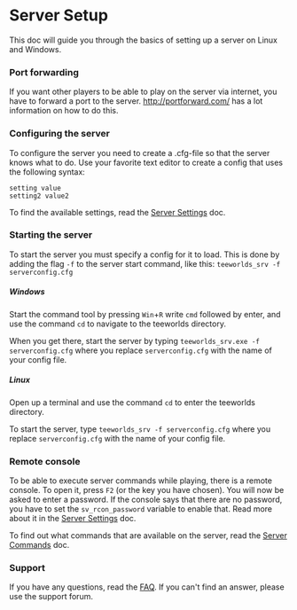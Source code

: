 # Server Setup

This doc will guide you through the basics of setting up a server on Linux and Windows.

### Port forwarding

If you want other players to be able to play on the server via internet, you have to forward a port to the server. http://portforward.com/ has a lot information on how to do this.

### Configuring the server

To configure the server you need to create a .cfg-file so that the server knows what to do. Use your favorite text editor to create a config that uses the following syntax:

```
setting value
setting2 value2
```

To find the available settings, read the [Server Settings](server_settings.md) doc.

### Starting the server

To start the server you must specify a config for it to load. This is done by adding the flag `-f` to the server start command, like this:
`teeworlds_srv -f serverconfig.cfg`

##### Windows

Start the command tool by pressing `Win`+`R` write `cmd` followed by enter, and use the command `cd` to navigate to the teeworlds directory.

When you get there, start the server by typing `teeworlds_srv.exe -f serverconfig.cfg`
where you replace `serverconfig.cfg` with the name of your config file.

##### Linux

Open up a terminal and use the command `cd` to enter the teeworlds directory.

To start the server, type
 `teeworlds_srv -f serverconfig.cfg`
where you replace `serverconfig.cfg` with the name of your config file.

### Remote console

To be able to execute server commands while playing, there is a remote console. To open it, press `F2` (or the key you have chosen). You will now be asked to enter a password. If the console says that there are no password, you have to set the `sv_rcon_password` variable to enable that. Read more about it in the [Server Settings](server_settings.md) doc.

To find out what commands that are available on the server, read the [Server Commands](server_commands.md) doc.

### Support

If you have any questions, read the [FAQ](support/faq.md). If you can't find an answer, please use the support forum.
